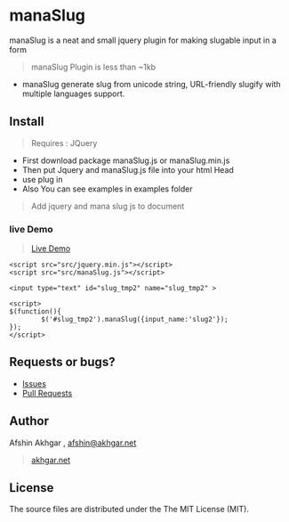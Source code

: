 # manaSlug
manaSlug is a neat and small jquery plugin for making slugable input in a form
> manaSlug Plugin is less than ~1kb
* manaSlug generate slug from unicode string, URL-friendly slugify with multiple languages support.



## Install
> Requires : JQuery
* First download package manaSlug.js or manaSlug.min.js 
* Then put Jquery and manaSlug.js file into your html Head
* use plug in 
* Also You can see examples in examples folder
> Add jquery and mana slug js to document
> 


>
>
### live Demo
> [Live Demo](http://akhgar.net/demo/manaslug/index.html)

```
<script src="src/jquery.min.js"></script>
<script src="src/manaSlug.js"></script>
```

`<input type="text" id="slug_tmp2" name="slug_tmp2" >`
```
<script>
$(function(){
        $('#slug_tmp2').manaSlug({input_name:'slug2'});
});
</script>
```


## Requests or bugs?
* [Issues](https://github.com/afshinpersian/manaSlug/issues)
* [Pull Requests](https://github.com/afshinpersian/manaSlug/pulls)

## Author
Afshin Akhgar , afshin@akhgar.net
> [akhgar.net](http://akhgar.net)

## License
The source files are distributed under the The MIT License (MIT).


